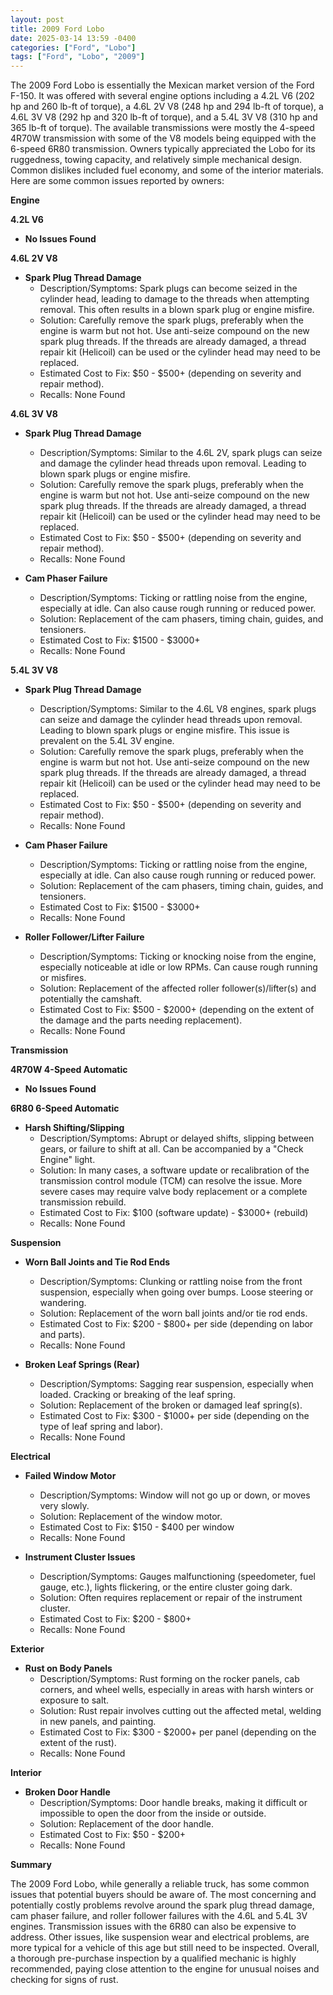 ```yaml
---
layout: post
title: 2009 Ford Lobo
date: 2025-03-14 13:59 -0400
categories: ["Ford", "Lobo"]
tags: ["Ford", "Lobo", "2009"]
---
```

The 2009 Ford Lobo is essentially the Mexican market version of the Ford F-150. It was offered with several engine options including a 4.2L V6 (202 hp and 260 lb-ft of torque), a 4.6L 2V V8 (248 hp and 294 lb-ft of torque), a 4.6L 3V V8 (292 hp and 320 lb-ft of torque), and a 5.4L 3V V8 (310 hp and 365 lb-ft of torque). The available transmissions were mostly the 4-speed 4R70W transmission with some of the V8 models being equipped with the 6-speed 6R80 transmission. Owners typically appreciated the Lobo for its ruggedness, towing capacity, and relatively simple mechanical design. Common dislikes included fuel economy, and some of the interior materials. Here are some common issues reported by owners:

**Engine**

**4.2L V6**
*   **No Issues Found**

**4.6L 2V V8**
*   **Spark Plug Thread Damage**
    *   Description/Symptoms: Spark plugs can become seized in the cylinder head, leading to damage to the threads when attempting removal. This often results in a blown spark plug or engine misfire.
    *   Solution: Carefully remove the spark plugs, preferably when the engine is warm but not hot. Use anti-seize compound on the new spark plug threads. If the threads are already damaged, a thread repair kit (Helicoil) can be used or the cylinder head may need to be replaced.
    *   Estimated Cost to Fix: $50 - $500+ (depending on severity and repair method).
    *   Recalls: None Found

**4.6L 3V V8**
*   **Spark Plug Thread Damage**
    *   Description/Symptoms: Similar to the 4.6L 2V, spark plugs can seize and damage the cylinder head threads upon removal. Leading to blown spark plugs or engine misfire.
    *   Solution: Carefully remove the spark plugs, preferably when the engine is warm but not hot. Use anti-seize compound on the new spark plug threads. If the threads are already damaged, a thread repair kit (Helicoil) can be used or the cylinder head may need to be replaced.
    *   Estimated Cost to Fix: $50 - $500+ (depending on severity and repair method).
    *   Recalls: None Found

*   **Cam Phaser Failure**
    *   Description/Symptoms: Ticking or rattling noise from the engine, especially at idle. Can also cause rough running or reduced power.
    *   Solution: Replacement of the cam phasers, timing chain, guides, and tensioners.
    *   Estimated Cost to Fix: $1500 - $3000+
    *   Recalls: None Found

**5.4L 3V V8**
*   **Spark Plug Thread Damage**
    *   Description/Symptoms: Similar to the 4.6L V8 engines, spark plugs can seize and damage the cylinder head threads upon removal. Leading to blown spark plugs or engine misfire. This issue is prevalent on the 5.4L 3V engine.
    *   Solution: Carefully remove the spark plugs, preferably when the engine is warm but not hot. Use anti-seize compound on the new spark plug threads. If the threads are already damaged, a thread repair kit (Helicoil) can be used or the cylinder head may need to be replaced.
    *   Estimated Cost to Fix: $50 - $500+ (depending on severity and repair method).
    *   Recalls: None Found

*   **Cam Phaser Failure**
    *   Description/Symptoms: Ticking or rattling noise from the engine, especially at idle. Can also cause rough running or reduced power.
    *   Solution: Replacement of the cam phasers, timing chain, guides, and tensioners.
    *   Estimated Cost to Fix: $1500 - $3000+
    *   Recalls: None Found

*   **Roller Follower/Lifter Failure**
    *   Description/Symptoms: Ticking or knocking noise from the engine, especially noticeable at idle or low RPMs. Can cause rough running or misfires.
    *   Solution: Replacement of the affected roller follower(s)/lifter(s) and potentially the camshaft.
    *   Estimated Cost to Fix: $500 - $2000+ (depending on the extent of the damage and the parts needing replacement).
    *   Recalls: None Found

**Transmission**

**4R70W 4-Speed Automatic**

*   **No Issues Found**

**6R80 6-Speed Automatic**

*   **Harsh Shifting/Slipping**
    *   Description/Symptoms: Abrupt or delayed shifts, slipping between gears, or failure to shift at all. Can be accompanied by a "Check Engine" light.
    *   Solution: In many cases, a software update or recalibration of the transmission control module (TCM) can resolve the issue. More severe cases may require valve body replacement or a complete transmission rebuild.
    *   Estimated Cost to Fix: $100 (software update) - $3000+ (rebuild)
    *   Recalls: None Found

**Suspension**

*   **Worn Ball Joints and Tie Rod Ends**
    *   Description/Symptoms: Clunking or rattling noise from the front suspension, especially when going over bumps. Loose steering or wandering.
    *   Solution: Replacement of the worn ball joints and/or tie rod ends.
    *   Estimated Cost to Fix: $200 - $800+ per side (depending on labor and parts).
    *   Recalls: None Found

*   **Broken Leaf Springs (Rear)**
    *   Description/Symptoms: Sagging rear suspension, especially when loaded. Cracking or breaking of the leaf spring.
    *   Solution: Replacement of the broken or damaged leaf spring(s).
    *   Estimated Cost to Fix: $300 - $1000+ per side (depending on the type of leaf spring and labor).
    *   Recalls: None Found

**Electrical**

*   **Failed Window Motor**
    *   Description/Symptoms: Window will not go up or down, or moves very slowly.
    *   Solution: Replacement of the window motor.
    *   Estimated Cost to Fix: $150 - $400 per window
    *   Recalls: None Found

*   **Instrument Cluster Issues**
    *   Description/Symptoms: Gauges malfunctioning (speedometer, fuel gauge, etc.), lights flickering, or the entire cluster going dark.
    *   Solution: Often requires replacement or repair of the instrument cluster.
    *   Estimated Cost to Fix: $200 - $800+
    *   Recalls: None Found

**Exterior**

*   **Rust on Body Panels**
    *   Description/Symptoms: Rust forming on the rocker panels, cab corners, and wheel wells, especially in areas with harsh winters or exposure to salt.
    *   Solution: Rust repair involves cutting out the affected metal, welding in new panels, and painting.
    *   Estimated Cost to Fix: $300 - $2000+ per panel (depending on the extent of the rust).
    *   Recalls: None Found

**Interior**

*   **Broken Door Handle**
    *   Description/Symptoms: Door handle breaks, making it difficult or impossible to open the door from the inside or outside.
    *   Solution: Replacement of the door handle.
    *   Estimated Cost to Fix: $50 - $200+
    *   Recalls: None Found

**Summary**

The 2009 Ford Lobo, while generally a reliable truck, has some common issues that potential buyers should be aware of. The most concerning and potentially costly problems revolve around the spark plug thread damage, cam phaser failure, and roller follower failures with the 4.6L and 5.4L 3V engines. Transmission issues with the 6R80 can also be expensive to address. Other issues, like suspension wear and electrical problems, are more typical for a vehicle of this age but still need to be inspected. Overall, a thorough pre-purchase inspection by a qualified mechanic is highly recommended, paying close attention to the engine for unusual noises and checking for signs of rust.

